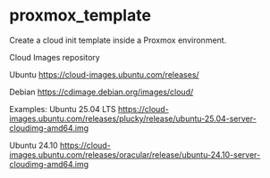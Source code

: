 # proxmox_template
Create a cloud init template inside a Proxmox environment.

Cloud Images repository

Ubuntu
https://cloud-images.ubuntu.com/releases/

Debian
https://cdimage.debian.org/images/cloud/

Examples:
Ubuntu 25.04 LTS
https://cloud-images.ubuntu.com/releases/plucky/release/ubuntu-25.04-server-cloudimg-amd64.img

Ubuntu 24.10
https://cloud-images.ubuntu.com/releases/oracular/release/ubuntu-24.10-server-cloudimg-amd64.img

